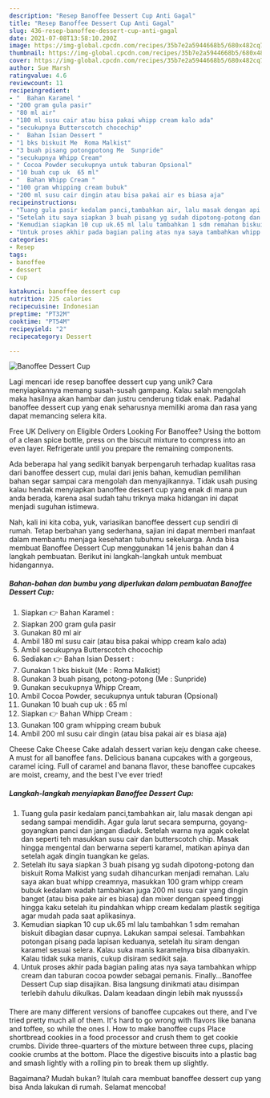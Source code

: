 ```yaml
---
description: "Resep Banoffee Dessert Cup Anti Gagal"
title: "Resep Banoffee Dessert Cup Anti Gagal"
slug: 436-resep-banoffee-dessert-cup-anti-gagal
date: 2021-07-08T13:58:10.200Z
image: https://img-global.cpcdn.com/recipes/35b7e2a5944668b5/680x482cq70/banoffee-dessert-cup-foto-resep-utama.jpg
thumbnail: https://img-global.cpcdn.com/recipes/35b7e2a5944668b5/680x482cq70/banoffee-dessert-cup-foto-resep-utama.jpg
cover: https://img-global.cpcdn.com/recipes/35b7e2a5944668b5/680x482cq70/banoffee-dessert-cup-foto-resep-utama.jpg
author: Sue Marsh
ratingvalue: 4.6
reviewcount: 11
recipeingredient:
- "  Bahan Karamel "
- "200 gram gula pasir"
- "80 ml air"
- "180 ml susu cair atau bisa pakai whipp cream kalo ada"
- "secukupnya Butterscotch chocochip"
- "  Bahan Isian Dessert "
- "1 bks biskuit Me  Roma Malkist"
- "3 buah pisang potongpotong Me  Sunpride"
- "secukupnya Whipp Cream"
- " Cocoa Powder secukupnya untuk taburan Opsional"
- "10 buah cup uk  65 ml"
- "  Bahan Whipp Cream "
- "100 gram whipping cream bubuk"
- "200 ml susu cair dingin atau bisa pakai air es biasa aja"
recipeinstructions:
- "Tuang gula pasir kedalam panci,tambahkan air, lalu masak dengan api sedang sampai mendidih. Agar gula larut secara sempurna, goyang-goyangkan panci dan jangan diaduk. Setelah warna nya agak cokelat dan seperti teh masukkan susu cair dan butterscotch chip. Masak hingga mengental dan berwarna seperti karamel, matikan apinya dan setelah agak dingin tuangkan ke gelas."
- "Setelah itu saya siapkan 3 buah pisang yg sudah dipotong-potong dan biskuit Roma Malkist yang sudah dihancurkan menjadi remahan. Lalu saya akan buat whipp creamnya, masukkan 100 gram whipp cream bubuk kedalam wadah tambahkan juga 200 ml susu cair yang dingin banget (atau bisa pake air es biasa) dan mixer dengan speed tinggi hingga kaku setelah itu pindahkan whipp cream kedalam plastik segitiga agar mudah pada saat aplikasinya."
- "Kemudian siapkan 10 cup uk.65 ml lalu tambahkan 1 sdm remahan biskuit dibagian dasar cupnya. Lakukan sampai selesai. Tambahkan potongan pisang pada lapisan keduanya, setelah itu siram dengan karamel sesuai selera. Kalau suka manis karamelnya bisa dibanyakin. Kalau tidak suka manis, cukup disiram sedikit saja."
- "Untuk proses akhir pada bagian paling atas nya saya tambahkan whipp cream dan taburan cocoa powder sebagai pemanis. Finally...Banoffee Dessert Cup siap disajikan. Bisa langsung dinikmati atau disimpan terlebih dahulu dikulkas. Dalam keadaan dingin lebih mak nyusss👍"
categories:
- Resep
tags:
- banoffee
- dessert
- cup

katakunci: banoffee dessert cup 
nutrition: 225 calories
recipecuisine: Indonesian
preptime: "PT32M"
cooktime: "PT54M"
recipeyield: "2"
recipecategory: Dessert

---
```



![Banoffee Dessert Cup](https://img-global.cpcdn.com/recipes/35b7e2a5944668b5/680x482cq70/banoffee-dessert-cup-foto-resep-utama.jpg)

Lagi mencari ide resep banoffee dessert cup yang unik? Cara menyiapkannya memang susah-susah gampang. Kalau salah mengolah maka hasilnya akan hambar dan justru cenderung tidak enak. Padahal banoffee dessert cup yang enak seharusnya memiliki aroma dan rasa yang dapat memancing selera kita.

Free UK Delivery on Eligible Orders Looking For Banoffee? Using the bottom of a clean spice bottle, press on the biscuit mixture to compress into an even layer. Refrigerate until you prepare the remaining components.

Ada beberapa hal yang sedikit banyak berpengaruh terhadap kualitas rasa dari banoffee dessert cup, mulai dari jenis bahan, kemudian pemilihan bahan segar sampai cara mengolah dan menyajikannya. Tidak usah pusing kalau hendak menyiapkan banoffee dessert cup yang enak di mana pun anda berada, karena asal sudah tahu triknya maka hidangan ini dapat menjadi suguhan istimewa.


Nah, kali ini kita coba, yuk, variasikan banoffee dessert cup sendiri di rumah. Tetap berbahan yang sederhana, sajian ini dapat memberi manfaat dalam membantu menjaga kesehatan tubuhmu sekeluarga. Anda bisa membuat Banoffee Dessert Cup menggunakan 14 jenis bahan dan 4 langkah pembuatan. Berikut ini langkah-langkah untuk membuat hidangannya.

<!--inarticleads1-->

##### Bahan-bahan dan bumbu yang diperlukan dalam pembuatan Banoffee Dessert Cup:

1. Siapkan  👉 Bahan Karamel :
1. Siapkan 200 gram gula pasir
1. Gunakan 80 ml air
1. Ambil 180 ml susu cair (atau bisa pakai whipp cream kalo ada)
1. Ambil secukupnya Butterscotch chocochip
1. Sediakan  👉 Bahan Isian Dessert :
1. Gunakan 1 bks biskuit (Me : Roma Malkist)
1. Gunakan 3 buah pisang, potong-potong (Me : Sunpride)
1. Gunakan secukupnya Whipp Cream,
1. Ambil  Cocoa Powder, secukupnya untuk taburan (Opsional)
1. Gunakan 10 buah cup uk : 65 ml
1. Siapkan  👉 Bahan Whipp Cream :
1. Gunakan 100 gram whipping cream bubuk
1. Ambil 200 ml susu cair dingin (atau bisa pakai air es biasa aja)


Cheese Cake Cheese Cake adalah dessert varian keju dengan cake cheese. A must for all banoffee fans. Delicious banana cupcakes with a gorgeous, caramel icing. Full of caramel and banana flavor, these banoffee cupcakes are moist, creamy, and the best I&#39;ve ever tried! 

<!--inarticleads2-->

##### Langkah-langkah menyiapkan Banoffee Dessert Cup:

1. Tuang gula pasir kedalam panci,tambahkan air, lalu masak dengan api sedang sampai mendidih. Agar gula larut secara sempurna, goyang-goyangkan panci dan jangan diaduk. Setelah warna nya agak cokelat dan seperti teh masukkan susu cair dan butterscotch chip. Masak hingga mengental dan berwarna seperti karamel, matikan apinya dan setelah agak dingin tuangkan ke gelas.
1. Setelah itu saya siapkan 3 buah pisang yg sudah dipotong-potong dan biskuit Roma Malkist yang sudah dihancurkan menjadi remahan. Lalu saya akan buat whipp creamnya, masukkan 100 gram whipp cream bubuk kedalam wadah tambahkan juga 200 ml susu cair yang dingin banget (atau bisa pake air es biasa) dan mixer dengan speed tinggi hingga kaku setelah itu pindahkan whipp cream kedalam plastik segitiga agar mudah pada saat aplikasinya.
1. Kemudian siapkan 10 cup uk.65 ml lalu tambahkan 1 sdm remahan biskuit dibagian dasar cupnya. Lakukan sampai selesai. Tambahkan potongan pisang pada lapisan keduanya, setelah itu siram dengan karamel sesuai selera. Kalau suka manis karamelnya bisa dibanyakin. Kalau tidak suka manis, cukup disiram sedikit saja.
1. Untuk proses akhir pada bagian paling atas nya saya tambahkan whipp cream dan taburan cocoa powder sebagai pemanis. Finally...Banoffee Dessert Cup siap disajikan. Bisa langsung dinikmati atau disimpan terlebih dahulu dikulkas. Dalam keadaan dingin lebih mak nyusss👍


There are many different versions of banoffee cupcakes out there, and I&#39;ve tried pretty much all of them. It&#39;s hard to go wrong with flavors like banana and toffee, so while the ones I. How to make banoffee cups Place shortbread cookies in a food processor and crush them to get cookie crumbs. Divide three-quarters of the mixture between three cups, placing cookie crumbs at the bottom. Place the digestive biscuits into a plastic bag and smash lightly with a rolling pin to break them up slightly. 

Bagaimana? Mudah bukan? Itulah cara membuat banoffee dessert cup yang bisa Anda lakukan di rumah. Selamat mencoba!
